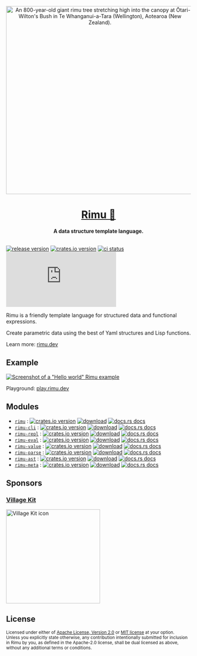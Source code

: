 <div align="center">
  <img
    src="./docs/public/rimu-tree-768x1024.jpg"
    alt="An 800-year-old giant rimu tree stretching high into the canopy at Ōtari-Wilton's Bush in Te Whanganui-a-Tara (Wellington), Aotearoa (New Zealand)."
    height="512px"
  />
</div>

<h1 align="center">
  <a href="https://rimu.dev">
    Rimu 🌱
  </a>
</h1>

<div align="center">
  <strong>
    A data structure template language.
  </strong>
</div>

<br />

[![release version](https://img.shields.io/github/v/release/ahdinosaur/rimu?style=flat-square&display_name=tag&include_prereleases)](https://github.com/ahdinosaur/rimu/releases/latest)
[![crates.io version](https://img.shields.io/crates/v/rimu.svg?style=flat-square)](https://crates.io/crates/rimu)
[![ci status](https://img.shields.io/github/checks-status/ahdinosaur/rimu/main?style=flat-square)](https://github.com/ahdinosaur/rimu/actions/workflows/ci.yml?query=branch%3Amain)
[![chat](https://img.shields.io/matrix/rimu:matrix.org?style=flat-square&label=chat)](https://matrix.to/#/#rimu:matrix.org)

Rimu is a friendly template language for structured data and functional expressions.

Create parametric data using the best of Yaml structures and Lisp functions.

Learn more: [rimu.dev](https://rimu.dev)

## Example

[![Screenshot of a "Hello world" Rimu example](./screenshot.png)](https://play.rimu.dev/?i=bNcpBCoAgFATQqwweQ3DXohtE4EbxV8LPD31bdPs0aTMD88acpBp2sr4ATLUXcIokC2-Uriy3etPnXAbm7XM41x-Z-RkO1INK29YQY8A0UuRXYqWmMzELFrk4dTEv)

Playground: [play.rimu.dev](https://play.rimu.dev/?i=bNcpBCoAgFATQqwweQ3DXohtE4EbxV8LPD31bdPs0aTMD88acpBp2sr4ATLUXcIokC2-Uriy3etPnXAbm7XM41x-Z-RkO1INK29YQY8A0UuRXYqWmMzELFrk4dTEv)

## Modules

- [`rimu`](./rimu/) : [![crates.io version](https://img.shields.io/crates/v/rimu.svg?style=flat-square)](https://crates.io/crates/rimu) [![download](https://img.shields.io/crates/d/rimu.svg?style=flat-square)](https://crates.io/crates/rimu) [![docs.rs docs](https://img.shields.io/badge/docs-latest-blue.svg?style=flat-square)](https://docs.rs/rimu)
- [`rimu-cli`](./rimu-cli) : [![crates.io version](https://img.shields.io/crates/v/rimu-cli.svg?style=flat-square)](https://crates.io/crates/rimu-cli) [![download](https://img.shields.io/crates/d/rimu-cli.svg?style=flat-square)](https://crates.io/crates/rimu-cli) [![docs.rs docs](https://img.shields.io/badge/docs-latest-blue.svg?style=flat-square)](https://docs.rs/rimu-cli)
- [`rimu-repl`](./rimu-repl) : [![crates.io version](https://img.shields.io/crates/v/rimu-repl.svg?style=flat-square)](https://crates.io/crates/rimu-repl) [![download](https://img.shields.io/crates/d/rimu-repl.svg?style=flat-square)](https://crates.io/crates/rimu-repl) [![docs.rs docs](https://img.shields.io/badge/docs-latest-blue.svg?style=flat-square)](https://docs.rs/rimu-repl)
- [`rimu-eval`](./rimu-eval) : [![crates.io version](https://img.shields.io/crates/v/rimu-eval.svg?style=flat-square)](https://crates.io/crates/rimu-eval) [![download](https://img.shields.io/crates/d/rimu-eval.svg?style=flat-square)](https://crates.io/crates/rimu-eval) [![docs.rs docs](https://img.shields.io/badge/docs-latest-blue.svg?style=flat-square)](https://docs.rs/rimu-eval)
- [`rimu-value`](./rimu-value) : [![crates.io version](https://img.shields.io/crates/v/rimu-value.svg?style=flat-square)](https://crates.io/crates/rimu-value) [![download](https://img.shields.io/crates/d/rimu-value.svg?style=flat-square)](https://crates.io/crates/rimu-value) [![docs.rs docs](https://img.shields.io/badge/docs-latest-blue.svg?style=flat-square)](https://docs.rs/rimu-value)
- [`rimu-parse`](./rimu-parse) : [![crates.io version](https://img.shields.io/crates/v/rimu-parse.svg?style=flat-square)](https://crates.io/crates/rimu-parse) [![download](https://img.shields.io/crates/d/rimu-parse.svg?style=flat-square)](https://crates.io/crates/rimu-parse) [![docs.rs docs](https://img.shields.io/badge/docs-latest-blue.svg?style=flat-square)](https://docs.rs/rimu-parse)
- [`rimu-ast`](./rimu-ast) : [![crates.io version](https://img.shields.io/crates/v/rimu-ast.svg?style=flat-square)](https://crates.io/crates/rimu-ast) [![download](https://img.shields.io/crates/d/rimu-ast.svg?style=flat-square)](https://crates.io/crates/rimu-ast) [![docs.rs docs](https://img.shields.io/badge/docs-latest-blue.svg?style=flat-square)](https://docs.rs/rimu-ast)
- [`rimu-meta`](./rimu-meta) : [![crates.io version](https://img.shields.io/crates/v/rimu-meta.svg?style=flat-square)](https://crates.io/crates/rimu-meta) [![download](https://img.shields.io/crates/d/rimu-meta.svg?style=flat-square)](https://crates.io/crates/rimu-meta) [![docs.rs docs](https://img.shields.io/badge/docs-latest-blue.svg?style=flat-square)](https://docs.rs/rimu-meta)

## Sponsors

### [Village Kit](https://villagekit.com)

<a href="https://villagekit.com">
  <img
    src="https://villagekit.com/icon.svg"
    alt="Village Kit icon"
    height="256px"
  />
</a>

## License

<sup>
Licensed under either of <a href="LICENSE-APACHE">Apache License, Version
2.0</a> or <a href="LICENSE-MIT">MIT license</a> at your option.
</sup>

<br>

<sub>
Unless you explicitly state otherwise, any contribution intentionally submitted
for inclusion in Rimu by you, as defined in the Apache-2.0 license, shall be
dual licensed as above, without any additional terms or conditions.
</sub>
